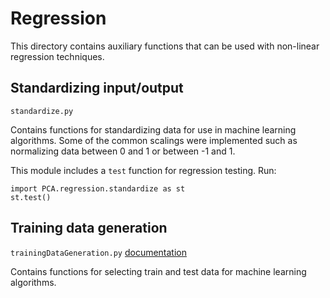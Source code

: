 # Regression

This directory contains auxiliary functions that can be used with non-linear regression techniques.

## Standardizing input/output

`standardize.py`

Contains functions for standardizing data for use in machine learning algorithms. Some of the common scalings were implemented such as normalizing data between 0 and 1 or between -1 and 1.

This module includes a `test` function for regression testing. Run:

```
import PCA.regression.standardize as st
st.test()
```

## Training data generation

`trainingDataGeneration.py` [documentation](https://gitlab.multiscale.utah.edu/common/PCA-python/-/wikis/Training-data-generation)

Contains functions for selecting train and test data for machine learning algorithms.
